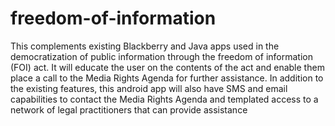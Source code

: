 freedom-of-information
======================

This complements existing Blackberry and Java apps used in the democratization of public information through the freedom of information (FOI) act. It will educate the user on the contents of the act and enable them place a call to the Media Rights Agenda for further assistance.  In addition to the existing features, this android app will also have SMS and email capabilities to contact the Media Rights Agenda and templated access to a network of legal practitioners that can provide assistance  
